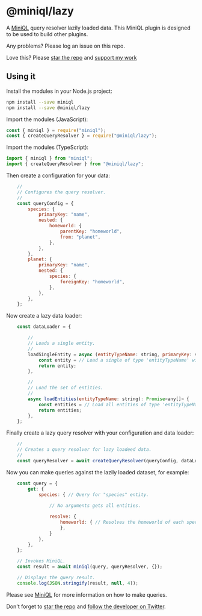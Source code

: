 # @miniql/lazy

A [MiniQL](https://github.com/miniql/miniql) query resolver lazily loaded data. This MiniQL plugin is designed to be used to build other plugins.

Any problems? Please log an issue on this repo.

Love this? Please [star the repo](https://github.com/miniql/miniql) and [support my work](https://www.codecapers.com.au/about#support-my-work)

## Using it

Install the modules in your Node.js project:

```bash
npm install --save miniql
npm install --save @miniql/lazy
```

Import the modules (JavaScript):

```javascript
const { miniql } = require("miniql");
const { createQueryResolver } = require("@miniql/lazy");
```

Import the modules (TypeScript):

```typescript
import { miniql } from "miniql";
import { createQueryResolver } from "@miniql/lazy";
```

Then create a configuration for your data:

```javascript
    //
    // Configures the query resolver.
    //
    const queryConfig = {
        species: {
            primaryKey: "name",
            nested: {
                homeworld: {
                    parentKey: "homeworld",
                    from: "planet",
                },
            },
        },
        planet: {
            primaryKey: "name",
            nested: {
                species: {
                    foreignKey: "homeworld",
                },
            },
        },
    };
```

Now create a lazy data loader:

```javascript
    const dataLoader = {

        //
        // Loads a single entity.
        //
        loadSingleEntity = async (entityTypeName: string, primaryKey: string, entityId: string): Promise<any> => {
            const entity = // Load a single of type 'entityTypeName' with a value in its field 'primaryKey' of value 'entityId'.
            return entity;
        },

        //
        // Load the set of entities.
        //
        async loadEntities(entityTypeName: string): Promise<any[]> {
            const entities = // Load all entities of type 'entityTypeName'.
            return entities;
        },
    };
```

Finally create a lazy query resolver with your configuration and data loader:

```javascript
    // 
    // Creates a query resolver for lazy loadeed data.
    //
    const queryResolver = await createQueryResolver(queryConfig, dataLoader);
```

Now you can make queries against the lazily loaded dataset, for example:

```javascript
    const query = {
        get: {
            species: { // Query for "species" entity.
            
                // No arguments gets all entities.

                resolve: {
                    homeworld: { // Resolves the homeworld of each species as a nested lookup.
                    },
                }
            },
        },
    };

    // Invokes MiniQL.
    const result = await miniql(query, queryResolver, {});  

    // Displays the query result.
    console.log(JSON.stringify(result, null, 4));
```

Please see [MiniQL](https://github.com/miniql/miniql) for more information on how to make queries.

Don't forget to [star the repo](https://github.com/miniql/miniql) and [follow the developer on Twitter](https://twitter.com/codecapers).

